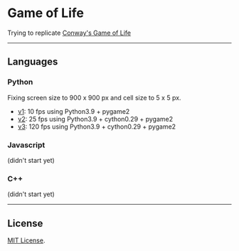 # Game of Life

Trying to
replicate [Conway's Game of Life](https://en.wikipedia.org/wiki/Conway%27s_Game_of_Life)

---

## Languages

### Python

Fixing screen size to 900 x 900 px and cell size to 5 x 5 px.

- [v1](https://github.com/m5tfi/GameOfLife/blob/master/python/v1):
  10 fps using Python3.9 + pygame2
- [v2](https://github.com/m5tfi/GameOfLife/blob/master/python/v2):
  25 fps using Python3.9 + cython0.29 + pygame2
- [v3](https://github.com/m5tfi/GameOfLife/blob/master/python/v3):
  120 fps using Python3.9 + cython0.29 + pygame2

### Javascript

(didn't start yet)

### C++

(didn't start yet)

---

## License

[MIT License](https://github.com/m5tfi/GameOfLife/blob/master/LICENSE).
